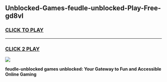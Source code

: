
## Unblocked-Games-feudle-unblocked-Play-Free-gd8vl
<h3>
<a href="https://premium76.site?title=feudle-unblocked&ref=23A">CLICK TO PLAY</a></h3>
<hr>

<h3>
<a href="https://premium76.site?title=feudle-unblocked&ref=23A">CLICK 2 PLAY</a>
  
</h3>

<a href="https://premium76.site?title=feudle-unblocked&ref=23A"><img src="https://clearcache.store/games.png"></a>


**feudle-unblocked games unblocked: Your Gateway to Fun and Accessible Online Gaming**
